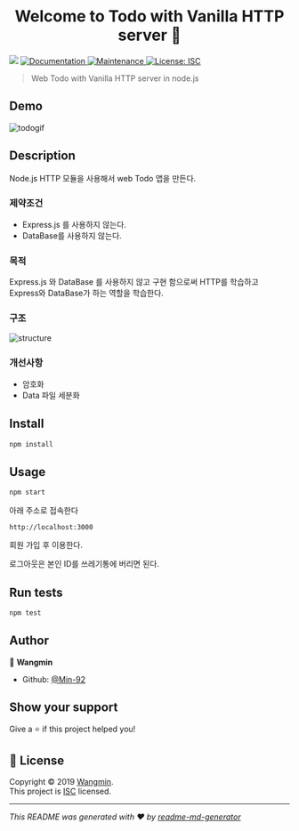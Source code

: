 <h1 align="center">Welcome to Todo with Vanilla HTTP server 👋</h1>
<p>
  <img src="https://img.shields.io/badge/version-1.0.0-blue.svg?cacheSeconds=2592000" />
  <a href="https://github.com/Min-92/todo_web#readme">
    <img alt="Documentation" src="https://img.shields.io/badge/documentation-yes-brightgreen.svg" target="_blank" />
  </a>
  <a href="https://github.com/Min-92/todo_web/graphs/commit-activity">
    <img alt="Maintenance" src="https://img.shields.io/badge/Maintained%3F-yes-green.svg" target="_blank" />
  </a>
  <a href="https://github.com/Min-92/todo_web/blob/master/LICENSE">
    <img alt="License: ISC" src="https://img.shields.io/badge/License-ISC-yellow.svg" target="_blank" />
  </a>
</p>

> Web Todo with Vanilla HTTP server in node.js

## Demo

![todogif](<https://user-images.githubusercontent.com/26920620/60726474-9964fb00-9f76-11e9-9553-8db0a9075f13.gif>)

## Description

Node.js HTTP 모듈을 사용해서 web Todo 앱을 만든다.

### 제약조건

- Express.js 를 사용하지 않는다.
- DataBase를 사용하지 않는다.

### 목적

Express.js 와 DataBase 를 사용하지 않고 구현 함으로써 HTTP를 학습하고 Express와 DataBase가 하는 역할을 학습한다.



### 구조
![structure](https://user-images.githubusercontent.com/26920620/60753309-4a1cda00-a00b-11e9-8237-e73510d5ec5a.png)

### 개선사항

- 암호화
- Data 파일 세분화





## Install

```sh
npm install
```

## Usage

```sh
npm start
```

아래 주소로 접속한다

```
http://localhost:3000
```

회원 가입 후 이용한다.

로그아웃은 본인 ID를 쓰레기통에 버리면 된다.

## Run tests

```sh
npm test
```

## Author

👤 **Wangmin**

* Github: [@Min-92](https://github.com/Min-92)


## Show your support

Give a ⭐️ if this project helped you!

## 📝 License

Copyright © 2019 [Wangmin](https://github.com/Min-92).<br />
This project is [ISC](https://github.com/Min-92/todo_web/blob/master/LICENSE) licensed.

***
_This README was generated with ❤️ by [readme-md-generator](https://github.com/kefranabg/readme-md-generator)_